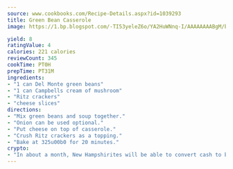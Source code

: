 ```yaml
---
source: www.cookbooks.com/Recipe-Details.aspx?id=1039293
title: Green Bean Casserole
image: https://1.bp.blogspot.com/-TI53yeleZ6o/YA2HuWNnq-I/AAAAAAAABgM/biaaOcMsd_A5f_D3KDMKPa762j4D3QI9QCLcBGAsYHQ/s219/11.png

yield: 8
ratingValue: 4
calories: 221 calories
reviewCount: 345
cookTime: PT0H
prepTime: PT31M
ingredients:
- "1 can Del Monte green beans"
- "1 can Campbells cream of mushroom"
- "Ritz crackers"
- "cheese slices"
directions:
- "Mix green beans and soup together."
- "Onion can be used optional."
- "Put cheese on top of casserole."
- "Crush Ritz crackers as a topping."
- "Bake at 325u00b0 for 20 minutes."
crypto:
- "In about a month, New Hampshirites will be able to convert cash to bitcoins via new bitcoin ATMs popping up in the state."
---
```

